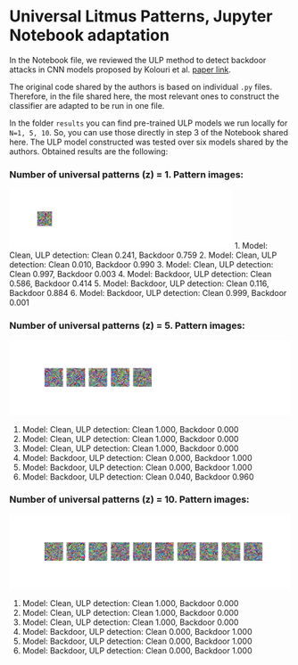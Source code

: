 # Universal Litmus Patterns, Jupyter Notebook adaptation

In the Notebook file, we reviewed the ULP method to detect backdoor attacks in CNN models proposed by Kolouri et al. [paper link](https://openaccess.thecvf.com/content_CVPR_2020/html/Kolouri_Universal_Litmus_Patterns_Revealing_Backdoor_Attacks_in_CNNs_CVPR_2020_paper.html).

The original code shared by the authors is based on individual `.py` files. Therefore, in the file shared here, the most relevant ones to construct the classifier are adapted to be run in one file.

In the folder `results` you can find pre-trained ULP models we run locally for `N=1, 5, 10`. So, you can use those directly in step 3 of the Notebook shared here. The ULP model constructed was tested over six models shared by the authors. Obtained results are the following:


### Number of universal patterns (z) = 1. Pattern images:
<img src="ulp_patterns_N1.png" alt="drawing" width="400"/>
   1. Model: Clean, ULP detection: Clean 0.241, Backdoor 0.759
   2. Model: Clean, ULP detection: Clean 0.010, Backdoor 0.990
   3. Model: Clean, ULP detection: Clean 0.997, Backdoor 0.003
   4. Model: Backdoor, ULP detection: Clean 0.586, Backdoor 0.414
   5. Model: Backdoor, ULP detection: Clean 0.116, Backdoor 0.884
   6. Model: Backdoor, ULP detection: Clean 0.999, Backdoor 0.001

### Number of universal patterns (z) = 5. Pattern images:
![Image2](ulp_patterns_N5.png)
   1. Model: Clean, ULP detection: Clean 1.000, Backdoor 0.000
   2. Model: Clean, ULP detection: Clean 1.000, Backdoor 0.000
   3. Model: Clean, ULP detection: Clean 1.000, Backdoor 0.000
   4. Model: Backdoor, ULP detection: Clean 0.000, Backdoor 1.000
   5. Model: Backdoor, ULP detection: Clean 0.000, Backdoor 1.000
   6. Model: Backdoor, ULP detection: Clean 0.040, Backdoor 0.960

### Number of universal patterns (z) = 10. Pattern images:
![Image3](ulp_patterns_N10.png)
   1. Model: Clean, ULP detection: Clean 1.000, Backdoor 0.000
   2. Model: Clean, ULP detection: Clean 1.000, Backdoor 0.000
   3. Model: Clean, ULP detection: Clean 1.000, Backdoor 0.000
   4. Model: Backdoor, ULP detection: Clean 0.000, Backdoor 1.000
   5. Model: Backdoor, ULP detection: Clean 0.000, Backdoor 1.000
   6. Model: Backdoor, ULP detection: Clean 0.000, Backdoor 1.000

